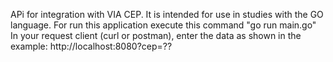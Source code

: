 APi for integration with VIA CEP. It is intended for use in studies with the GO language.
For run this application execute this command "go run main.go"
In your request client (curl or postman), enter the data as shown in the example:
http://localhost:8080?cep=??
